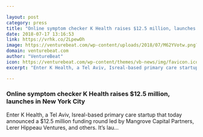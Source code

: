 ```yaml
---

layout: post
category: press
title: "Online symptom checker K Health raises $12.5 million, launches in New York City"
date: 2018-07-17 13:16:53
link: https://vrhk.co/2LpewOh
image: https://venturebeat.com/wp-content/uploads/2018/07/M62YVotw.png?fit=1600%2C800&strip=all
domain: venturebeat.com
author: "VentureBeat"
icon: https://venturebeat.com/wp-content/themes/vb-news/img/favicon.ico
excerpt: "Enter K Health, a Tel Aviv, Isreal-based primary care startup that today announced a $12.5 million funding round led by Mangrove Capital Partners, Lerer Hippeau Ventures, and others. It’s lau…"

---
```


### Online symptom checker K Health raises $12.5 million, launches in New York City

Enter K Health, a Tel Aviv, Isreal-based primary care startup that today announced a $12.5 million funding round led by Mangrove Capital Partners, Lerer Hippeau Ventures, and others. It’s lau…